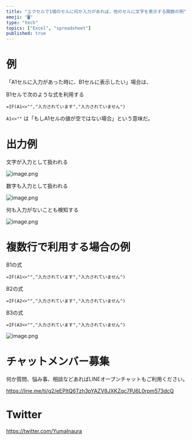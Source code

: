 ```yaml
---
title: "エクセルで1個のセルに何か入力があれば、他のセルに文字を表示する関数の例"
emoji: "🖥"
type: "tech"
topics: ["Excel", "spreadsheet"]
published: true
---
```


# 例

「A1セルに入力があった時に、B1セルに表示したい」場合は、

B1セルで次のような式を利用する

```
=IF(A1<>"","入力されています","入力されていません")
```

`A1<>""` は「もしA1セルの値が空ではない場合」という意味だ。

# 出力例

文字が入力として扱われる

![image.png](https://qiita-image-store.s3.ap-northeast-1.amazonaws.com/0/89618/e6db337b-8765-6fca-7d7e-38fbfa3fc5fd.png)


数字も入力として扱われる

![image.png](https://qiita-image-store.s3.ap-northeast-1.amazonaws.com/0/89618/c046ab2e-c2ff-c2f8-159b-2a5134a3c136.png)

何も入力がないことも検知する


![image.png](https://qiita-image-store.s3.ap-northeast-1.amazonaws.com/0/89618/c04840fe-0a6a-fe26-df47-5dec0bb07739.png)


# 複数行で利用する場合の例

B1の式

```
=IF(A1<>"","入力されています","入力されていません")
```

B2の式

```
=IF(A2<>"","入力されています","入力されていません")
```

B3の式

```
=IF(A3<>"","入力されています","入力されていません")
```

![image.png](https://qiita-image-store.s3.ap-northeast-1.amazonaws.com/0/89618/f97720ab-8072-ded8-46a3-c1d31216bd38.png)











<!-- Update From Qiita API -->

# チャットメンバー募集


何か質問、悩み事、相談などあればLINEオープンチャットもご利用ください。

https://line.me/ti/g2/eEPltQ6Tzh3pYAZV8JXKZqc7PJ6L0rpm573dcQ





# Twitter


https://twitter.com/YumaInaura


<!-- Update From Qiita API -->


